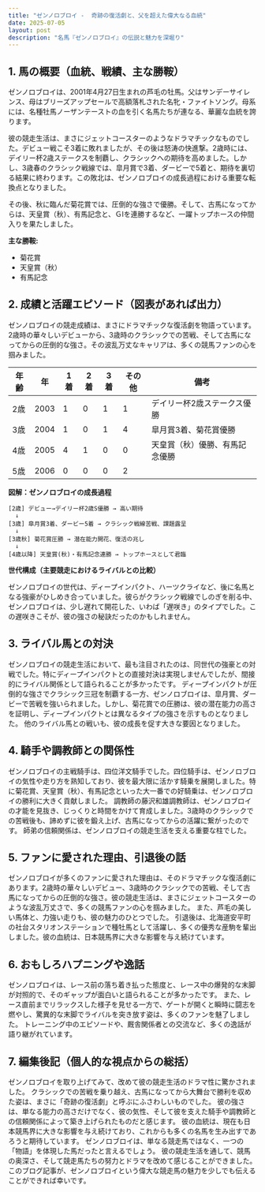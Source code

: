 ```yaml
---
title: "ゼンノロブロイ -  奇跡の復活劇と、父を超えた偉大なる血統"
date: 2025-07-05
layout: post
description: "名馬『ゼンノロブロイ』の伝説と魅力を深堀り"
---
```


## 1. 馬の概要（血統、戦績、主な勝鞍）

ゼンノロブロイは、2001年4月27日生まれの芦毛の牡馬。父はサンデーサイレンス、母はブリーズアップセールで高額落札された名牝・ファイトソング。母系には、名種牡馬ノーザンテーストの血を引く名馬たちが連なる、華麗な血統を誇ります。  

彼の競走生活は、まさにジェットコースターのようなドラマチックなものでした。デビュー戦こそ3着に敗れましたが、その後は怒涛の快進撃。2歳時には、デイリー杯2歳ステークスを制覇し、クラシックへの期待を高めました。しかし、3歳春のクラシック戦線では、皐月賞で3着、ダービーで5着と、期待を裏切る結果に終わります。この敗北は、ゼンノロブロイの成長過程における重要な転換点となりました。

その後、秋に臨んだ菊花賞では、圧倒的な強さで優勝。そして、古馬になってからは、天皇賞（秋）、有馬記念と、ＧⅠを連勝するなど、一躍トップホースの仲間入りを果たしました。  

**主な勝鞍:**

* 菊花賞
* 天皇賞（秋）
* 有馬記念


## 2. 成績と活躍エピソード（図表があれば出力）

ゼンノロブロイの競走成績は、まさにドラマチックな復活劇を物語っています。2歳時の華々しいデビューから、3歳時のクラシックでの苦戦、そして古馬になってからの圧倒的な強さ。その波乱万丈なキャリアは、多くの競馬ファンの心を掴みました。

| 年齢 | 年 | 1着 | 2着 | 3着 | その他 | 備考 |
|---|---|---|---|---|---|---|
| 2歳 | 2003 | 1 | 0 | 1 | 1 | デイリー杯2歳ステークス優勝 |
| 3歳 | 2004 | 1 | 0 | 1 | 4 | 皐月賞3着、菊花賞優勝 |
| 4歳 | 2005 | 4 | 1 | 0 | 0 | 天皇賞（秋）優勝、有馬記念優勝 |
| 5歳 | 2006 | 0 | 0 | 0 | 2 |  |


**図解：ゼンノロブロイの成長過程**

```
[2歳] デビュー→デイリー杯2歳S優勝 → 高い期待
  ↓
[3歳] 皐月賞3着、ダービー5着 → クラシック戦線苦戦、課題露呈
  ↓
[3歳秋] 菊花賞圧勝 → 潜在能力開花、復活の兆し
  ↓
[4歳以降] 天皇賞(秋)・有馬記念連勝 → トップホースとして君臨
```

**世代構成（主要競走におけるライバルとの比較）**

ゼンノロブロイの世代は、ディープインパクト、ハーツクライなど、後に名馬となる強豪がひしめき合っていました。彼らがクラシック戦線でしのぎを削る中、ゼンノロブロイは、少し遅れて開花した、いわば「遅咲き」のタイプでした。この遅咲きこそが、彼の強さの秘訣だったのかもしれません。


## 3. ライバル馬との対決

ゼンノロブロイの競走生活において、最も注目されたのは、同世代の強豪との対戦でした。特にディープインパクトとの直接対決は実現しませんでしたが、間接的にライバル関係として語られることが多かったです。  ディープインパクトが圧倒的な強さでクラシック三冠を制覇する一方、ゼンノロブロイは、皐月賞、ダービーで苦戦を強いられました。しかし、菊花賞での圧勝は、彼の潜在能力の高さを証明し、ディープインパクトとは異なるタイプの強さを示すものとなりました。  他のライバル馬との戦いも、彼の成長を促す大きな要因となりました。


## 4. 騎手や調教師との関係性

ゼンノロブロイの主戦騎手は、四位洋文騎手でした。四位騎手は、ゼンノロブロイの気性や走り方を熟知しており、彼を最大限に活かす騎乗を展開しました。特に菊花賞、天皇賞（秋）、有馬記念といった大一番での好騎乗は、ゼンノロブロイの勝利に大きく貢献しました。  調教師の藤沢和雄調教師は、ゼンノロブロイの才能を見抜き、じっくりと時間をかけて育成しました。3歳時のクラシックでの苦戦後も、諦めずに彼を鍛え上げ、古馬になってからの活躍に繋がったのです。  師弟の信頼関係は、ゼンノロブロイの競走生活を支える重要な柱でした。


## 5. ファンに愛された理由、引退後の話

ゼンノロブロイが多くのファンに愛された理由は、そのドラマチックな復活劇にあります。2歳時の華々しいデビュー、3歳時のクラシックでの苦戦、そして古馬になってからの圧倒的な強さ。彼の競走生活は、まさにジェットコースターのような波乱万丈さで、多くの競馬ファンの心を掴みました。  また、芦毛の美しい馬体と、力強い走りも、彼の魅力のひとつでした。  引退後は、北海道安平町の社台スタリオンステーションで種牡馬として活躍し、多くの優秀な産駒を輩出しました。彼の血統は、日本競馬界に大きな影響を与え続けています。


## 6. おもしろハプニングや逸話

ゼンノロブロイは、レース前の落ち着き払った態度と、レース中の爆発的な末脚が対照的で、そのギャップが面白いと語られることが多かったです。  また、レース直前までリラックスした様子を見せる一方で、ゲートが開くと瞬時に闘志を燃やし、驚異的な末脚でライバルを突き放す姿は、多くのファンを魅了しました。  トレーニング中のエピソードや、厩舎関係者との交流など、多くの逸話が語り継がれています。


## 7. 編集後記（個人的な視点からの総括）

ゼンノロブロイを取り上げてみて、改めて彼の競走生活のドラマ性に驚かされました。  クラシックでの苦戦を乗り越え、古馬になってから大舞台で勝利を収めた姿は、まさに「奇跡の復活劇」と呼ぶにふさわしいものでした。  彼の強さは、単なる能力の高さだけでなく、彼の気性、そして彼を支えた騎手や調教師との信頼関係によって築き上げられたものだと感じます。  彼の血統は、現在も日本競馬界に大きな影響を与え続けており、これからも多くの名馬を生み出すであろうと期待しています。  ゼンノロブロイは、単なる競走馬ではなく、一つの「物語」を体現した馬だったと言えるでしょう。  彼の競走生活を通して、競馬の奥深さ、そして競走馬たちの努力とドラマを改めて感じることができました。  このブログ記事が、ゼンノロブロイという偉大な競走馬の魅力を少しでも伝えることができれば幸いです。
